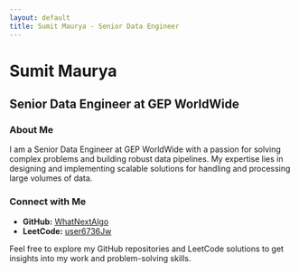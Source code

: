 ```yaml
---
layout: default
title: Sumit Maurya - Senior Data Engineer
---
```


# Sumit Maurya

## Senior Data Engineer at GEP WorldWide

### About Me

I am a Senior Data Engineer at GEP WorldWide with a passion for solving complex problems and building robust data pipelines. My expertise lies in designing and implementing scalable solutions for handling and processing large volumes of data.

### Connect with Me

- **GitHub:** [WhatNextAlgo](https://github.com/WhatNextAlgo)
- **LeetCode:** [user6736Jw](https://leetcode.com/user6736Jw/)

Feel free to explore my GitHub repositories and LeetCode solutions to get insights into my work and problem-solving skills.

